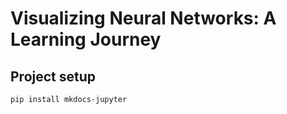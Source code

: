 # Visualizing Neural Networks: A Learning Journey

## Project setup

```shell
pip install mkdocs-jupyter
```